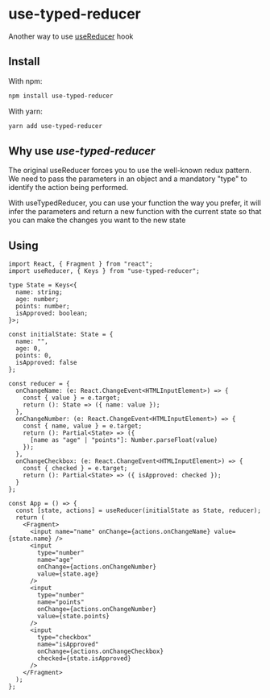 # use-typed-reducer

Another way to use [useReducer](https://reactjs.org/docs/hooks-reference.html#usereducer) hook

## Install

With npm:
```bash
npm install use-typed-reducer
```

With yarn:
```bash
yarn add use-typed-reducer
```

## Why use *use-typed-reducer*

The original useReducer forces you to use the well-known redux pattern. We need to pass the parameters in an object and a mandatory "type" to identify the action being performed.

With useTypedReducer, you can use your function the way you prefer, it will infer the parameters and return a new function with the current state so that you can make the changes you want to the new state

## Using

```tsx
import React, { Fragment } from "react";
import useReducer, { Keys } from "use-typed-reducer";

type State = Keys<{
  name: string;
  age: number;
  points: number;
  isApproved: boolean;
}>;

const initialState: State = {
  name: "",
  age: 0,
  points: 0,
  isApproved: false
};

const reducer = {
  onChangeName: (e: React.ChangeEvent<HTMLInputElement>) => {
    const { value } = e.target;
    return (): State => ({ name: value });
  },
  onChangeNumber: (e: React.ChangeEvent<HTMLInputElement>) => {
    const { name, value } = e.target;
    return (): Partial<State> => ({
      [name as "age" | "points"]: Number.parseFloat(value)
    });
  },
  onChangeCheckbox: (e: React.ChangeEvent<HTMLInputElement>) => {
    const { checked } = e.target;
    return (): Partial<State> => ({ isApproved: checked });
  }
};

const App = () => {
  const [state, actions] = useReducer(initialState as State, reducer);
  return (
    <Fragment>
      <input name="name" onChange={actions.onChangeName} value={state.name} />
      <input
        type="number"
        name="age"
        onChange={actions.onChangeNumber}
        value={state.age}
      />
      <input
        type="number"
        name="points"
        onChange={actions.onChangeNumber}
        value={state.points}
      />
      <input
        type="checkbox"
        name="isApproved"
        onChange={actions.onChangeCheckbox}
        checked={state.isApproved}
      />
    </Fragment>
  );
};
```

